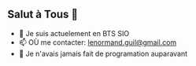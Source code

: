## Salut à Tous 👋
 - 🌱 Je suis actuelement en BTS SIO
 - 📫 OÙ me contacter: lenormand.guil@gmail.com
 - 🤔 Je n'avais jamais fait de programation auparavant
<!--
**Guiark/Guiark** is a ✨ _special_ ✨ repository because its `README.md` (this file) appears on your GitHub profile.

Here are some ideas to get you started:



- 👯 I’m looking to collaborate on ...
- 🤔 I’m looking for help with ...
- 💬 Ask me about ...
- 😄 Pronouns: ...
- ⚡ Fun fact: ...
-->

